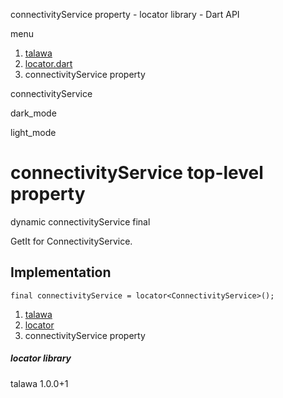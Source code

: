 




connectivityService property - locator library - Dart API







menu

1. [talawa](../index.html)
2. [locator.dart](../file-___home_harshil_Desktop_open-source_palisadoes_talawa_lib_locator/)
3. connectivityService property

connectivityService


dark\_mode

light\_mode




# connectivityService top-level property


dynamic
connectivityService
final

GetIt for ConnectivityService.


## Implementation

```
final connectivityService = locator<ConnectivityService>();
```

 


1. [talawa](../index.html)
2. [locator](../file-___home_harshil_Desktop_open-source_palisadoes_talawa_lib_locator/)
3. connectivityService property

##### locator library





talawa
1.0.0+1






